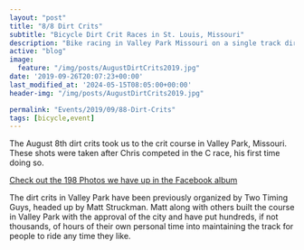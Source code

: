 ```yaml
---
layout: "post"
title: "8/8 Dirt Crits"
subtitle: "Bicycle Dirt Crit Races in St. Louis, Missouri"
description: "Bike racing in Valley Park Missouri on a single track dirt course"
active: "blog"
image:
  feature: "/img/posts/AugustDirtCrits2019.jpg"
date: '2019-09-26T20:07:23+00:00'
last_modified_at: '2024-05-15T08:05:00+00:00'
header-img: "/img/posts/AugustDirtCrits2019.jpg"

permalink: "Events/2019/09/88-Dirt-Crits"
tags: [bicycle,event]
---
```

The August 8th dirt crits took us to the crit course in Valley Park, Missouri. These shots were taken after Chris competed in the C race, his first time doing so.

[Check out the 198 Photos we have up in the Facebook album](https://www.facebook.com/media/set/?set=a.1658586314274888)

The dirt crits in Valley Park have been previously organized by Two Timing Guys, headed up by Matt Struckman. Matt along with others built the course in Valley Park with the approval of the city and have put hundreds, if not thousands, of hours of their own personal time into maintaining the track for people to ride any time they like.
